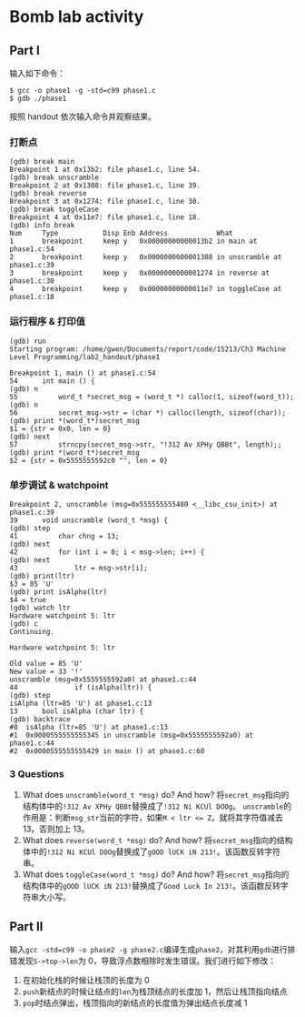 # Bomb lab activity


## Part I

输入如下命令：

```
$ gcc -o phase1 -g -std=c99 phase1.c
$ gdb ./phase1
```

按照 handout 依次输入命令并观察结果。

### 打断点

```
(gdb) break main
Breakpoint 1 at 0x13b2: file phase1.c, line 54.
(gdb) break unscramble
Breakpoint 2 at 0x1308: file phase1.c, line 39.
(gdb) break reverse
Breakpoint 3 at 0x1274: file phase1.c, line 30.
(gdb) break toggleCase
Breakpoint 4 at 0x11e7: file phase1.c, line 18.
(gdb) info break
Num     Type           Disp Enb Address            What
1       breakpoint     keep y   0x00000000000013b2 in main at phase1.c:54
2       breakpoint     keep y   0x0000000000001308 in unscramble at phase1.c:39
3       breakpoint     keep y   0x0000000000001274 in reverse at phase1.c:30
4       breakpoint     keep y   0x00000000000011e7 in toggleCase at phase1.c:18
```

### 运行程序 & 打印值

```
(gdb) run
Starting program: /home/gwen/Documents/report/code/15213/Ch3 Machine Level Programming/lab2_handout/phase1

Breakpoint 1, main () at phase1.c:54
54      int main () {
(gdb) n
55          word_t *secret_msg = (word_t *) calloc(1, sizeof(word_t));
(gdb) n
56          secret_msg->str = (char *) calloc(length, sizeof(char));
(gdb) print *(word_t*)secret_msg
$1 = {str = 0x0, len = 0}
(gdb) next
57          strncpy(secret_msg->str, "!312 Av XPHy QBBt", length);;
(gdb) print *(word_t*)secret_msg
$2 = {str = 0x5555555592c0 "", len = 0}
```

### 单步调试 & watchpoint

```
Breakpoint 2, unscramble (msg=0x555555555480 <__libc_csu_init>) at phase1.c:39
39      void unscramble (word_t *msg) {
(gdb) step
41          char chng = 13;
(gdb) next
42          for (int i = 0; i < msg->len; i++) {
(gdb) next
43              ltr = msg->str[i];
(gdb) print(ltr)
$3 = 85 'U'
(gdb) print isAlpha(ltr)
$4 = true
(gdb) watch ltr
Hardware watchpoint 5: ltr
(gdb) c
Continuing.

Hardware watchpoint 5: ltr

Old value = 85 'U'
New value = 33 '!'
unscramble (msg=0x5555555592a0) at phase1.c:44
44              if (isAlpha(ltr)) {
(gdb) step
isAlpha (ltr=85 'U') at phase1.c:13
13      bool isAlpha (char ltr) {
(gdb) backtrace
#0  isAlpha (ltr=85 'U') at phase1.c:13
#1  0x0000555555555345 in unscramble (msg=0x5555555592a0) at phase1.c:44
#2  0x0000555555555429 in main () at phase1.c:60
```

### 3 Questions

1. What does `unscramble(word_t *msg)` do? And how?
   将`secret_msg`指向的结构体中的`!312 Av XPHy QBBt`替换成了`!312 Ni KCUl DOOg`。
   `unscramble`的作用是：判断`msg_str`当前的字符，如果`M < ltr <= Z`，就将其字符值减去 13。否则加上 13。
2. What does `reverse(word_t *msg)` do? And how?
   将`secret_msg`指向的结构体中的`!312 Ni KCUl DOOg`替换成了`gOOD lUCK iN 213!`。该函数反转字符串。
3. What does `toggleCase(word_t *msg)` do? And how?
   将`secret_msg`指向的结构体中的`gOOD lUCK iN 213!`替换成了`Good Luck In 213!`。该函数反转字符串大小写。

## Part II

输入`gcc -std=c99 -o phase2 -g phase2.c`编译生成`phase2`，对其利用`gdb`进行排错发现`S->top->len`为 0，导致浮点数相除时发生错误。我们进行如下修改：

1. 在初始化栈的时候让栈顶的长度为 0
2. `push`新结点的时候让结点的`len`为栈顶结点的长度加 1，然后让栈顶指向结点
3. `pop`时结点弹出，栈顶指向的新结点的长度值为弹出结点长度减 1

